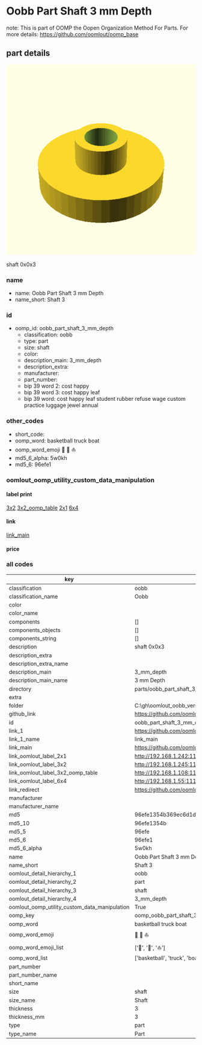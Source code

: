 # Oobb Part Shaft 3 mm Depth  

note: This is part of OOMP the Oopen Organization Method For Parts. For more details: https://github.com/oomlout/oomp_base

##  part details
  

[![](3dpr.png)](3dpr.png)

shaft 0x0x3



### name
* name: Oobb Part Shaft 3 mm Depth
* name_short: Shaft 3 
### id
* oomp_id: oobb_part_shaft_3_mm_depth
  * classification: oobb
  * type: part
  * size: shaft
  * color: 
  * description_main: 3_mm_depth
  * description_extra: 
  * manufacturer: 
  * part_number: 
  * bip 39 word 2: cost happy
  * bip 39 word 3: cost happy leaf
  * bip 39 word: cost happy leaf student rubber refuse wage custom practice luggage jewel annual

### other_codes
* short_code: 
* oomp_word: basketball truck boat
* oomp_word_emoji :basketball: :truck: :boat:
* md5_6_alpha: 5w0kh
* md5_6: 96efe1






### oomlout_oomp_utility_custom_data_manipulation
#### label print
[3x2](http://192.168.1.245:1112/?label=oomp%205w0kh)
[3x2_oomp_table](http://192.168.1.108:1112/?label=oomp%205w0kh)
[2x1](http://192.168.1.242:1112/?label=oomp%205w0kh)
[6x4](http://192.168.1.55:1112/?label=oomp%205w0kh)    

#### link

[link_main](https://github.com/oomlout/oomlout_oobb_version_4_generated_parts/tree/main/navigation_oomp/oobb/part/shaft/3_mm_depth/part)                              

#### price







### all codes 
| key | value |  
| --- | --- |  
| classification | oobb |  
| classification_name | Oobb |  
| color |  |  
| color_name |  |  
| components | [] |  
| components_objects | [] |  
| components_string | [] |  
| description | shaft 0x0x3 |  
| description_extra |  |  
| description_extra_name |  |  
| description_main | 3_mm_depth |  
| description_main_name | 3 mm Depth |  
| directory | parts/oobb_part_shaft_3_mm_depth |  
| extra |  |  
| folder | C:\gh\oomlout_oobb_version_4_generated_parts\parts\oobb_part_shaft_3_mm_depth |  
| github_link | https://github.com/oomlout/oomlout_oomp_part_src/tree/main/parts/oobb_part_shaft_3_mm_depth |  
| id | oobb_part_shaft_3_mm_depth |  
| link_1 | https://github.com/oomlout/oomlout_oobb_version_4_generated_parts/tree/main/navigation_oomp/oobb/part/shaft/3_mm_depth/part |  
| link_1_name | link_main |  
| link_main | https://github.com/oomlout/oomlout_oobb_version_4_generated_parts/tree/main/navigation_oomp/oobb/part/shaft/3_mm_depth/part |  
| link_oomlout_label_2x1 | http://192.168.1.242:1112/?label=oomp%205w0kh |  
| link_oomlout_label_3x2 | http://192.168.1.245:1112/?label=oomp%205w0kh |  
| link_oomlout_label_3x2_oomp_table | http://192.168.1.108:1112/?label=oomp%205w0kh |  
| link_oomlout_label_6x4 | http://192.168.1.55:1112/?label=oomp%205w0kh |  
| link_redirect | https://github.com/oomlout/oomlout_oobb_version_4_generated_parts/tree/main/parts/oobb_shaft_03 |  
| manufacturer |  |  
| manufacturer_name |  |  
| md5 | 96efe1354b369ec6d1de6d76fd5a3985 |  
| md5_10 | 96efe1354b |  
| md5_5 | 96efe |  
| md5_6 | 96efe1 |  
| md5_6_alpha | 5w0kh |  
| name | Oobb Part Shaft 3 mm Depth |  
| name_short | Shaft 3  |  
| oomlout_detail_hierarchy_1 | oobb |  
| oomlout_detail_hierarchy_2 | part |  
| oomlout_detail_hierarchy_3 | shaft |  
| oomlout_detail_hierarchy_4 | 3_mm_depth |  
| oomlout_oomp_utility_custom_data_manipulation | True |  
| oomp_key | oomp_oobb_part_shaft_3_mm_depth |  
| oomp_word | basketball truck boat |  
| oomp_word_emoji | :basketball: :truck: :boat: |  
| oomp_word_emoji_list | [':basketball:', ':truck:', ':boat:'] |  
| oomp_word_list | ['basketball', 'truck', 'boat'] |  
| part_number |  |  
| part_number_name |  |  
| short_name |  |  
| size | shaft |  
| size_name | Shaft |  
| thickness | 3 |  
| thickness_mm | 3 |  
| type | part |  
| type_name | Part |  
